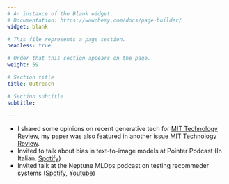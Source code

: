 ```yaml
---
# An instance of the Blank widget.
# Documentation: https://wowchemy.com/docs/page-builder/
widget: blank

# This file represents a page section.
headless: true

# Order that this section appears on the page.
weight: 59

# Section title
title: Outreach

# Section subtitle
subtitle:

---
```


* I shared some opinions on recent generative tech for [MIT Technology Review](https://www.technologyreview.com/2023/03/28/1070390/what-if-we-could-just-ask-ai-to-be-less-biased/), my paper was also featured in another issue [MIT Technology Review](https://www.technologyreview.com/2023/03/22/1070167/these-news-tool-let-you-see-for-yourself-how-biased-ai-image-models-are/). 
* Invited to talk about bias in text-to-image models at Pointer Podcast (In Italian. [Spotify](https://open.spotify.com/episode/6omEob6WrQAohOfPWC3rBk?si=afcd99c757604ea1))
* Invited talk at the Neptune MLOps podcast on testing recommeder systems ([Spotify](https://open.spotify.com/episode/5Gi8Ed4VO07pOmG0thCm2A?si=179d2c51115947e1), [Youtube](https://www.youtube.com/watch?v=gYYZHiWh54I))

